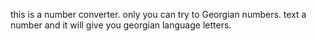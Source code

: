 this is a number converter. only you can try to Georgian numbers. text a number and it will give you georgian language  letters. 
